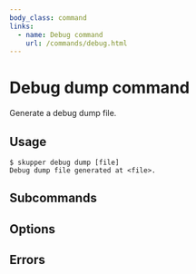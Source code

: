 ```yaml
---
body_class: command
links:
  - name: Debug command
    url: /commands/debug.html
---
```


# Debug dump command

<section>

Generate a debug dump file.

</section>

<section>

## Usage

~~~ shell
$ skupper debug dump [file]
Debug dump file generated at <file>.
~~~

</section>

<section>

## Subcommands

</section>

<section>

## Options

</section>

<section>

## Errors

</section>
